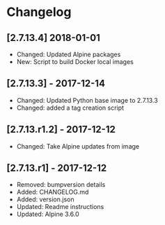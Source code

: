 # Changelog

## [2.7.13.4] 2018-01-01

* Changed: Updated Alpine packages
* New: Script to build Docker local images

## [2.7.13.3] - 2017-12-14

* Changed: Updated Python base image to 2.7.13.3
* Changed: added a tag creation script

## [2.7.13.r1.2] - 2017-12-12

* Changed: Take Alpine updates from image

## [2.7.13.r1] - 2017-12-12

* Removed: bumpversion details
* Added: CHANGELOG.md
* Added: version.json
* Updated: Readme instructions
* Updated: Alpine 3.6.0
